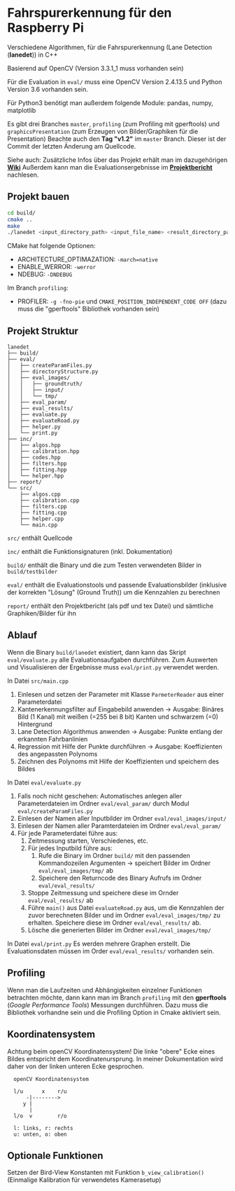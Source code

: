 # Fahrspurerkennung für den Raspberry Pi
Verschiedene Algorithmen, für die Fahrspurerkennung (Lane Detection (**lanedet**)) in C++

Basierend auf OpenCV (Version 3.3.1_1  muss vorhanden sein)

Für die Evaluation in ```eval/``` muss eine OpenCV Version 2.4.13.5 und Python Version 3.6 vorhanden sein.

Für Python3 benötigt man außerdem folgende Module: pandas, numpy, matplotlib

Es gibt drei Branches ```master```, ```profiling``` (zum Profiling mit gperftools) und ```graphicsPresentation``` (zum Erzeugen von Bilder/Graphiken für die Presentation)
Beachte auch den **Tag "v1.2"** im ```master``` Branch. Dieser ist der Commit der letzten Änderung am Quellcode.

Siehe auch: Zusätzliche Infos über das Projekt erhält man im dazugehörigen [**Wiki**](https://i3gitlab.informatik.uni-erlangen.de/SDI/SDI/wikis/Fahrspurerkennung)
Außerdem kann man die Evaluationsergebnisse im [**Projektbericht**](report/latex/thesis.pdf) nachlesen.

## Projekt bauen

```bash
cd build/
cmake ..
make
./lanedet <input_directory_path> <input_file_name> <result_directory_path> <parameterFile_path>
```

CMake hat folgende Optionen:
- ARCHITECTURE_OPTIMAZATION: ```-march=native```
- ENABLE_WERROR: ```-werror```
- NDEBUG: ```-DNDEBUG```

Im Branch ```profiling```:
- PROFILER: ```-g -fno-pie``` und ```CMAKE_POSITION_INDEPENDENT_CODE OFF``` (dazu muss die "gperftools" Bibliothek vorhanden sein)


## Projekt Struktur
```
lanedet
├── build/
├── eval/
│   ├── createParamFiles.py
│   ├── directoryStructure.py
│   ├── eval_images/
│   │   ├── groundtruth/
│   │   ├── input/
│   │   └── tmp/
│   ├── eval_param/
│   ├── eval_results/
│   ├── evaluate.py
│   ├── evaluateRoad.py
│   ├── helper.py
│   └── print.py
├── inc/
│   ├── algos.hpp
│   ├── calibration.hpp
│   ├── codes.hpp
│   ├── filters.hpp
│   ├── fitting.hpp
│   └── helper.hpp
├── report/
└── src/
    ├── algos.cpp
    ├── calibration.cpp
    ├── filters.cpp
    ├── fitting.cpp
    ├── helper.cpp
    └── main.cpp

```

```src/``` enthält Quellcode

```ìnc/``` enthält die Funktionsignaturen (inkl. Dokumentation)

```build/``` enthält die Binary und die zum Testen verwendeten Bilder in ```build/testbilder```

```eval/``` enthält die Evaluationstools und  passende Evaluationsbilder (inklusive der korrekten "Lösung" (Ground Truth))  um die Kennzahlen zu berechnen

```report/``` enthält den Projektbericht (als pdf und tex Datei) und sämtliche Graphiken/Bilder für ihn

## Ablauf

Wenn die Binary ```build/lanedet``` existiert, dann kann das Skript ```eval/evaluate.py``` alle Evaluationsaufgaben durchführen. Zum Auswerten und Visualisieren der Ergebnisse muss ```eval/print.py``` verwendet werden.

In Datei ```src/main.cpp```
1. Einlesen und setzen der Parameter mit Klasse ```ParmeterReader``` aus einer Parameterdatei
2. Kantenerkennungsfilter auf Eingabebild anwenden -> Ausgabe: Binäres Bild (1 Kanal) mit weißen (=255 bei 8 bit) Kanten und schwarzem (=0) Hintergrund
3. Lane Detection Algorithmus anwenden -> Ausgabe: Punkte entlang der erkannten Fahrbanlinien
4. Regression mit Hilfe der Punkte durchführen -> Ausgabe: Koeffizienten des angepassten Polynoms
5. Zeichnen des Polynoms mit Hilfe der Koeffizienten und speichern des Bildes

In Datei ```eval/evaluate.py```
1. Falls noch nicht geschehen: Automatisches anlegen aller Parameterdateien im Ordner ```eval/eval_param/``` durch Modul ```eval/createParamFiles.py```
2. Einlesen der Namen aller Inputbilder im Ordner ```eval/eval_images/input/```
3. Einlesen der Namen aller Paramterdateien im Ordner ```eval/eval_param/```
4. Für jede Parameterdatei führe aus:
    1. Zeitmessung starten, Verschiedenes, etc.
    2. Für jedes Inputbild führe aus:
        1. Rufe die Binary im Ordner ```build/``` mit den passenden Kommandozeilen Argumenten -> speichert Bilder im Ordner ```eval/eval_images/tmp/``` ab
        2. Speichere den Returncode des Binary Aufrufs im Ordner ```eval/eval_results/```
    3. Stoppe Zeitmessung und speichere diese im Ornder ```eval/eval_results/``` ab
    4. Führe ```main()``` aus Datei ```evaluateRoad.py``` aus, um die Kennzahlen der zuvor berechneten Bilder und im Ordner ```eval/eval_images/tmp/``` zu erhalten. Speichere diese im Ordner ```eval/eval_results/``` ab.
    5. Lösche die generierten Bilder im Ordner ```eval/eval_images/tmp/```

In Datei ```eval/print.py```
Es werden mehrere Graphen erstellt. Die Evaluationsdaten müssen im Order ```eval/eval_results/``` vorhanden sein.


## Profiling

Wenn man die Laufzeiten und Abhängigkeiten einzelner Funktionen betrachten möchte, dann kann man im Branch ```profiling``` mit den **gperftools** (*Google Performance Tools*) Messungen durchführen. 
Dazu muss die Bibliothek vorhandne sein und die Profiling Option in Cmake aktiviert sein.


## Koordinatensystem 

Achtung beim openCV Koordinatensystem! Die linke "obere" Ecke eines Bildes entspricht dem Koordinatenursprung. In meiner Dokumentation wird daher von der linken unteren Ecke gesprochen.

```
  openCV Koordinatensystem
  
  l/u      x    r/u 
      -|--------> 
     y |
       |
  l/o  v        r/o
 
  l: links, r: rechts
  u: unten, o: oben
```

## Optionale Funktionen

Setzen der Bird-View Konstanten mit Funktion ```b_view_calibration()``` (Einmalige Kalibration für verwendetes Kamerasetup)


